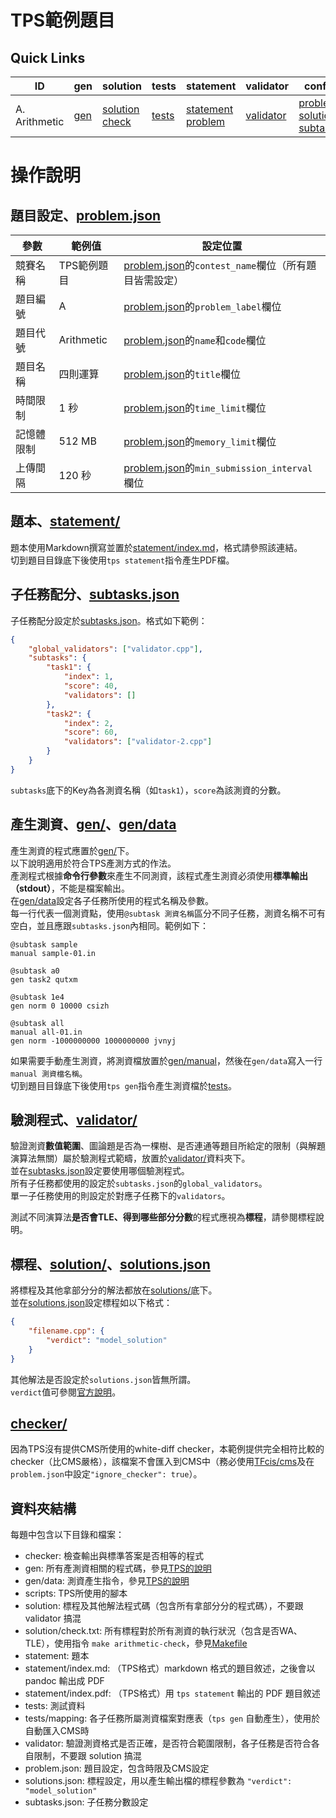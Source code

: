 # TPS範例題目

## Quick Links

| ID | gen | solution | tests | statement | validator | config |
| --- | --- | --- | --- | --- | --- | --- |
| A. Arithmetic | [gen](Arithmetic/gen) | [solution](Arithmetic/solution) [check](Arithmetic/solutions-check.txt) | [tests](Arithmetic/tests) | [statement](Arithmetic/statement) [problem](Arithmetic/statement/index.md) | [validator](Arithmetic/validator) |[problem](Arithmetic/problem.json) [solutions](Arithmetic/solutions.json) [subtasks](Arithmetic/subtasks.json) |

# 操作說明
## 題目設定、[problem.json](Arithmetic/problem.json)
| 參數 | 範例值 | 設定位置 |
| --- | --- | --- |
| 競賽名稱 | TPS範例題目 | [problem.json](Arithmetic/problem.json)的`contest_name`欄位（所有題目皆需設定） |
| 題目編號 | A | [problem.json](Arithmetic/problem.json)的`problem_label`欄位 |
| 題目代號 | Arithmetic | [problem.json](Arithmetic/problem.json)的`name`和`code`欄位 |
| 題目名稱 | 四則運算 | [problem.json](Arithmetic/problem.json)的`title`欄位 |
| 時間限制 | 1 秒 | [problem.json](Arithmetic/problem.json)的`time_limit`欄位 |
| 記憶體限制 | 512 MB | [problem.json](Arithmetic/problem.json)的`memory_limit`欄位 |
| 上傳間隔 | 120 秒 | [problem.json](Arithmetic/problem.json)的`min_submission_interval`欄位 |

## 題本、[statement/](Arithmetic/statement/)
題本使用Markdown撰寫並置於[statement/index.md](Arithmetic/statement/index.md)，格式請參照該連結。  
切到題目目錄底下後使用`tps statement`指令產生PDF檔。

## 子任務配分、[subtasks.json](Arithmetic/subtasks.json)
子任務配分設定於[subtasks.json](Arithmetic/subtasks.json)。格式如下範例：  
```json
{
    "global_validators": ["validator.cpp"],
    "subtasks": {
        "task1": {
            "index": 1,
            "score": 40,
            "validators": []
        },
        "task2": {
            "index": 2,
            "score": 60,
            "validators": ["validator-2.cpp"]
        }
    }
}
```
`subtasks`底下的Key為各測資名稱（如`task1`），`score`為該測資的分數。  

## 產生測資、[gen/](Arithmetic/gen/)、[gen/data](Arithmetic/gen/data)
產生測資的程式應置於[gen/](Arithmetic/gen/)下。  
以下說明適用於符合TPS產測方式的作法。  
產測程式根據**命令行參數**來產生不同測資，該程式產生測資必須使用**標準輸出（stdout）**，不能是檔案輸出。  
在[gen/data](Arithmetic/gen/data)設定各子任務所使用的程式名稱及參數。  
每一行代表一個測資點，使用`@subtask 測資名稱`區分不同子任務，測資名稱不可有空白，並且應跟`subtasks.json`內相同。範例如下：  
``` 
@subtask sample
manual sample-01.in

@subtask a0
gen task2 qutxm

@subtask 1e4
gen norm 0 10000 csizh

@subtask all
manual all-01.in
gen norm -1000000000 1000000000 jvnyj
```
如果需要手動產生測資，將測資檔放置於[gen/manual](Arithmetic/gen/manual)，然後在`gen/data`寫入一行`manual 測資檔名稱`。  
切到題目目錄底下後使用`tps gen`指令產生測資檔於[tests](Arithmetic/tests)。  

## 驗測程式、[validator/](Arithmetic/validator/)
驗證測資**數值範圍**、圖論題是否為一棵樹、是否連通等題目所給定的限制（與解題演算法無關）屬於驗測程式範疇，放置於[validator/](Arithmetic/validator/)資料夾下。  
並在[subtasks.json](Arithmetic/subtasks.json)設定要使用哪個驗測程式。  
所有子任務都使用的設定於`subtasks.json`的`global_validators`。  
單一子任務使用的則設定於對應子任務下的`validators`。  

測試不同演算法**是否會TLE、得到哪些部分分數**的程式應視為**標程**，請參閱標程說明。  

## 標程、[solution/](Arithmetic/solution/)、[solutions.json](Arithmetic/solutions.json)
將標程及其他拿部分分的解法都放在[solutions/](Arithmetic/solutions/)底下。  
並在[solutions.json](Arithmetic/solutions.json)設定標程如以下格式：  
```json
{
	"filename.cpp": {
		"verdict": "model_solution"
	}
}
```
其他解法是否設定於`solutions.json`皆無所謂。  
`verdict`值可參閱[官方說明](https://github.com/ioi-2017/tps/tree/master/docs#solutionsjson)。  

## [checker/](Arithmetic/checker/)
因為TPS沒有提供CMS所使用的white-diff checker，本範例提供完全相符比較的checker（比CMS嚴格），該檔案不會匯入到CMS中（務必使用[TFcis/cms](https://github.com/TFcis/cms)及在`problem.json`中設定`"ignore_checker": true`）。  

## 資料夾結構
每題中包含以下目錄和檔案：
 - checker: 檢查輸出與標準答案是否相等的程式
 - gen: 所有產測資相關的程式碼，參見[TPS的說明](https://github.com/ioi-2017/tps/tree/master/docs#gen)
 - gen/data: 測資產生指令，參見[TPS的說明](https://github.com/ioi-2017/tps/tree/master/docs#gendata)
 - scripts: TPS所使用的腳本
 - solution: 標程及其他解法程式碼（包含所有拿部分分的程式碼），不要跟 validator 搞混
 - solution/check.txt: 所有標程對於所有測資的執行狀況（包含是否WA、TLE），使用指令 `make arithmetic-check`，參見[Makefile](Makefile)
 - statement: 題本
 - statement/index.md: （TPS格式）markdown 格式的題目敘述，之後會以 pandoc 輸出成 PDF
 - statement/index.pdf: （TPS格式）用 `tps statement` 輸出的 PDF 題目敘述
 - tests: 測試資料
 - tests/mapping: 各子任務所屬測資檔案對應表（`tps gen` 自動產生），使用於自動匯入CMS時
 - validator: 驗證測資格式是否正確，是否符合範圍限制，各子任務是否符合各自限制，不要跟 solution 搞混
 - problem.json: 題目設定，包含時限及CMS設定
 - solutions.json: 標程設定，用以產生輸出檔的標程參數為 `"verdict": "model_solution"`
 - subtasks.json: 子任務分數設定
